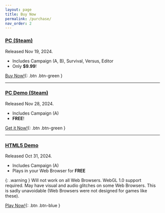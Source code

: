 ```yaml
---
layout: page
title: Buy Now
permalink: /purchase/
nav_order: 2
---
```


### [PC (Steam)](https://store.steampowered.com/app/3299900)

Released Nov 19, 2024.

- Includes Campaign (A, B), Survival, Versus, Editor
- Only **$9.99**!

[Buy Now!](https://store.steampowered.com/app/3299900){: .btn .btn-green }

***

### [PC Demo (Steam)](https://store.steampowered.com/app/3299900)

Released Nov 28, 2024.

- Includes Campaign (A)
- **FREE**!

[Get it Now!](https://store.steampowered.com/app/3299900){: .btn .btn-green }

***

### [HTML5 Demo](https://playtensor.itch.io/demo)

Released Oct 31, 2024.

- Includes Campaign (A)
- Plays in your Web Browser for **FREE**

{: .warning }
Will not work on all Web Browsers. WebGL 1.0 support required. May have visual and audio glitches on some Web Browsers. This is sadly unavoidable (Web Browsers were not designed for games like these).

[Play Now!](https://playtensor.itch.io/demo){: .btn .btn-blue }



